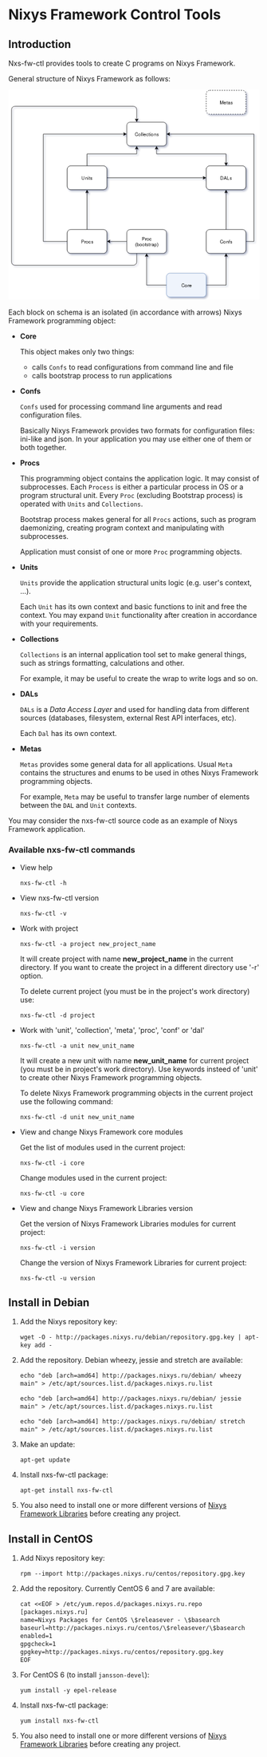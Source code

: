 # Nixys Framework Control Tools

## Introduction

Nxs-fw-ctl provides tools to create C programs on Nixys Framework.

General structure of Nixys Framework as follows:

![Nixys Framework structure](docs/nxs-fw-struct.png)

Each block on schema is an isolated (in accordance with arrows) Nixys Framework programming object:

*  **Core**

    This object makes only two things:
    
    *  calls `Confs` to read configurations from command line and file
    *  calls bootstrap process to run applications
    
*  **Confs**

    `Confs` used for processing command line arguments and read configuration files.
    
    Basically Nixys Framework provides two formats for configuration files: ini-like and json. In your application you may use either one of them or both together.

*  **Procs**

    This programming object contains the application logic. It may consist of subprocesses. Each `Process` is either a particular process in OS or a program structural unit.
    Every `Proc` (excluding Bootstrap process) is operated with `Units` and `Collections`.
    
    Bootstrap process makes general for all `Procs` actions, such as program daemonizing, creating program context and manipulating with subprocesses.
    
    Application must consist of one or more `Proc` programming objects.

*  **Units**

    `Units` provide the application structural units logic (e.g. user's context, ...).
    
    Each `Unit` has its own context and basic functions to init and free the context. You may expand `Unit` functionality after creation in accordance with your requirements.

*  **Collections**

    `Collections` is an internal application tool set to make general things, such as strings formatting, calculations and other.
    
    For example, it may be useful to create the wrap to write logs and so on.

*  **DALs**

    `DALs` is a *Data Access Layer* and used for handling data from different sources (databases, filesystem, external Rest API interfaces,  etc).
    
    Each `Dal` has its own context.

*  **Metas**

    `Metas` provides some general data for all applications. Usual `Meta` contains the structures and enums to be used in othes Nixys Framework programming objects.
    
    For example, `Meta` may be useful to transfer large number of elements between the `DAL` and `Unit` contexts.

You may consider the nxs-fw-ctl source code as an example of Nixys Framework application.

### Available nxs-fw-ctl commands

*  View help

    ```
    nxs-fw-ctl -h
    ```

*  View nxs-fw-ctl version

    ```
    nxs-fw-ctl -v
    ```

*  Work with project

    ```
    nxs-fw-ctl -a project new_project_name
    ```
    
    It will create project with name **new_project_name** in the current directory. If you want to create the project in a different directory use '-r' option.
    
    To delete current project (you must be in the project's work directory) use:
    
    ```
    nxs-fw-ctl -d project
    ```

*  Work with 'unit', 'collection', 'meta', 'proc', 'conf' or 'dal'

    ```
    nxs-fw-ctl -a unit new_unit_name
    ```
    
    It will create a new unit with name **new_unit_name** for current project (you must be in project's work directory). Use keywords insteed of 'unit' to create other Nixys Framework programming objects.
    
    To delete Nixys Framework programming objects in the current project use the following command:
    
    ```
    nxs-fw-ctl -d unit new_unit_name
    ```

*  View and change Nixys Framework core modules

    Get the list of modules used in the current project:
   
    ```
    nxs-fw-ctl -i core
    ```
    
    Change modules used in the current project:
    
    ```
    nxs-fw-ctl -u core
    ```

* View and change Nixys Framework Libraries version

    Get the version of Nixys Framework Libraries modules for current project:
   
    ```
    nxs-fw-ctl -i version
    ```
    
    Change the version of Nixys Framework Libraries for current project:
    
    ```
    nxs-fw-ctl -u version
    ```

## Install in Debian

1.  Add the Nixys repository key:

    ```
    wget -O - http://packages.nixys.ru/debian/repository.gpg.key | apt-key add -
    ```

2.  Add the repository. Debian wheezy, jessie and stretch are available:

    ```
    echo "deb [arch=amd64] http://packages.nixys.ru/debian/ wheezy main" > /etc/apt/sources.list.d/packages.nixys.ru.list
    ```

    ```
    echo "deb [arch=amd64] http://packages.nixys.ru/debian/ jessie main" > /etc/apt/sources.list.d/packages.nixys.ru.list
    ```

    ```
    echo "deb [arch=amd64] http://packages.nixys.ru/debian/ stretch main" > /etc/apt/sources.list.d/packages.nixys.ru.list
    ```

3.  Make an update:

    ```
    apt-get update
    ```

4.  Install nxs-fw-ctl package:

    ```
    apt-get install nxs-fw-ctl
    ```

5.  You also need to install one or more different versions of [Nixys Framework Libraries](https://github.com/nixys/nxs-fw-libs) before creating any project.

## Install in CentOS

1.  Add Nixys repository key:

    ```
    rpm --import http://packages.nixys.ru/centos/repository.gpg.key
    ```

2.  Add the repository. Currently CentOS 6 and 7 are available:

    ```
    cat <<EOF > /etc/yum.repos.d/packages.nixys.ru.repo
    [packages.nixys.ru]
    name=Nixys Packages for CentOS \$releasever - \$basearch
    baseurl=http://packages.nixys.ru/centos/\$releasever/\$basearch
    enabled=1
    gpgcheck=1
    gpgkey=http://packages.nixys.ru/centos/repository.gpg.key
    EOF
    ```

3.  For CentOS 6 (to install `jansson-devel`):

    ```
    yum install -y epel-release
    ```

4.  Install nxs-fw-ctl package:

    ```
    yum install nxs-fw-ctl
    ```

5.  You also need to install one or more different versions of [Nixys Framework Libraries](https://github.com/nixys/nxs-fw-libs) before creating any project.

